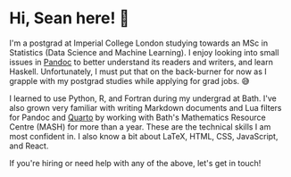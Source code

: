 # Hi, Sean here! 👋

I'm a postgrad at Imperial College London studying towards an MSc in Statistics (Data Science and Machine Learning). I enjoy looking into small issues in [Pandoc](https://pandoc.org/) to better understand its readers and writers, and learn Haskell. Unfortunately, I must put that on the back-burner for now as I grapple with my postgrad studies while applying for grad jobs. 😅

I learned to use Python, R, and Fortran during my undergrad at Bath. I've also grown very familiar with writing Markdown documents and Lua filters for Pandoc and [Quarto](https://quarto.org/) by working with Bath's Mathematics Resource Centre (MASH) for more than a year. These are the technical skills I am most confident in. I also know a bit about LaTeX, HTML, CSS, JavaScript, and React.

If you're hiring or need help with any of the above, let's get in touch! 
